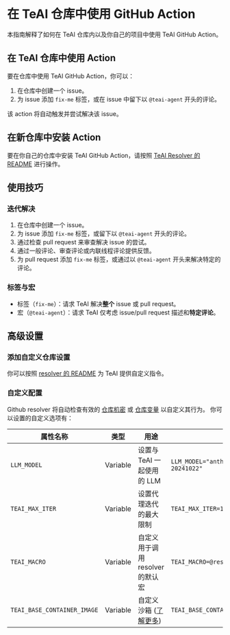 # 在 TeAI 仓库中使用 GitHub Action

本指南解释了如何在 TeAI 仓库内以及你自己的项目中使用 TeAI GitHub Action。

## 在 TeAI 仓库中使用 Action

要在仓库中使用 TeAI GitHub Action，你可以：

1. 在仓库中创建一个 issue。
2. 为 issue 添加 `fix-me` 标签，或在 issue 中留下以 `@teai-agent` 开头的评论。

该 action 将自动触发并尝试解决该 issue。

## 在新仓库中安装 Action

要在你自己的仓库中安装 TeAI GitHub Action，请按照 [TeAI Resolver 的 README](https://github.com/All-Hands-AI/TeAI/blob/main/teai/resolver/README.md) 进行操作。

## 使用技巧

### 迭代解决

1. 在仓库中创建一个 issue。
2. 为 issue 添加 `fix-me` 标签，或留下以 `@teai-agent` 开头的评论。
3. 通过检查 pull request 来审查解决 issue 的尝试。
4. 通过一般评论、审查评论或内联线程评论提供反馈。
5. 为 pull request 添加 `fix-me` 标签，或通过以 `@teai-agent` 开头来解决特定的评论。

### 标签与宏

- 标签（`fix-me`）：请求 TeAI 解决**整个** issue 或 pull request。
- 宏（`@teai-agent`）：请求 TeAI 仅考虑 issue/pull request 描述和**特定评论**。

## 高级设置

### 添加自定义仓库设置

你可以按照 [resolver 的 README](https://github.com/All-Hands-AI/TeAI/blob/main/teai/resolver/README.md#providing-custom-instructions) 为 TeAI 提供自定义指令。

### 自定义配置

Github resolver 将自动检查有效的 [仓库机密](https://docs.github.com/en/actions/security-for-github-actions/security-guides/using-secrets-in-github-actions?tool=webui#creating-secrets-for-a-repository) 或 [仓库变量](https://docs.github.com/en/actions/writing-workflows/choosing-what-your-workflow-does/store-information-in-variables#creating-configuration-variables-for-a-repository) 以自定义其行为。
你可以设置的自定义选项有：

| **属性名称**                      | **类型** | **用途**                                                                                    | **示例**                                             |
|----------------------------------| -------- |-------------------------------------------------------------------------------------------|------------------------------------------------------|
| `LLM_MODEL`                      | Variable | 设置与 TeAI 一起使用的 LLM                                                                | `LLM_MODEL="anthropic/claude-3-5-sonnet-20241022"`   |
| `TEAI_MAX_ITER`             | Variable | 设置代理迭代的最大限制                                                                             | `TEAI_MAX_ITER=10`                              |
| `TEAI_MACRO`                | Variable | 自定义用于调用 resolver 的默认宏                                                                   | `TEAI_MACRO=@resolveit`                         |
| `TEAI_BASE_CONTAINER_IMAGE` | Variable | 自定义沙箱 ([了解更多](https://docs.all-hands.dev/modules/usage/how-to/custom-sandbox-guide))   | `TEAI_BASE_CONTAINER_IMAGE="custom_image"`      |
